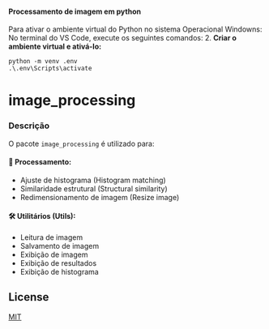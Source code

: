 
#### Processamento de imagem em python 

Para ativar o ambiente virtual do Python no sistema Operacional Windowns:  
No terminal do VS Code, execute os seguintes comandos:
2. **Criar o ambiente virtual e ativá-lo:**
````  
python -m venv .env
.\.env\Scripts\activate
````
# image_processing

### Descrição

O pacote `image_processing` é utilizado para:

#### 🧪 Processamento:
- Ajuste de histograma (Histogram matching)  
- Similaridade estrutural (Structural similarity)  
- Redimensionamento de imagem (Resize image)

#### 🛠️ Utilitários (Utils):
- Leitura de imagem  
- Salvamento de imagem  
- Exibição de imagem  
- Exibição de resultados  
- Exibição de histograma


## License
[MIT](https://choosealicense.com/licenses/mit/)